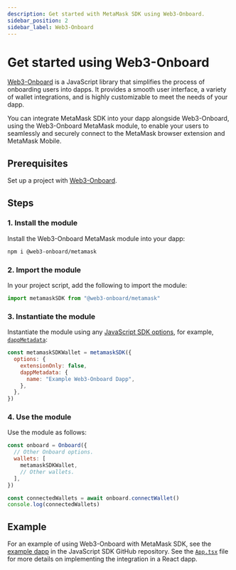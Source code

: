 ```yaml
---
description: Get started with MetaMask SDK using Web3-Onboard.
sidebar_position: 2
sidebar_label: Web3-Onboard
---
```


# Get started using Web3-Onboard

[Web3-Onboard](https://onboard.blocknative.com/) is a JavaScript library that simplifies the process
of onboarding users into dapps.
It provides a smooth user interface, a variety of wallet integrations, and is highly customizable to
meet the needs of your dapp.

You can integrate MetaMask SDK into your dapp alongside Web3-Onboard,
using the Web3-Onboard MetaMask module, to enable your users to seamlessly and securely connect to
the MetaMask browser extension and MetaMask Mobile.

## Prerequisites

Set up a project with [Web3-Onboard](https://onboard.blocknative.com/docs/getting-started/installation).

## Steps

### 1. Install the module

Install the Web3-Onboard MetaMask module into your dapp:

```bash
npm i @web3-onboard/metamask
```

### 2. Import the module

In your project script, add the following to import the module:

```javascript
import metamaskSDK from "@web3-onboard/metamask"
```

### 3. Instantiate the module

Instantiate the module using any [JavaScript SDK options](../../reference/js-options.md), for
example, [`dappMetadata`](../../reference/js-options.md#dappmetadata):

```javascript
const metamaskSDKWallet = metamaskSDK({
  options: {
    extensionOnly: false,
    dappMetadata: {
      name: "Example Web3-Onboard Dapp",
    },
  },
})
```

### 4. Use the module

Use the module as follows:

```javascript
const onboard = Onboard({
  // Other Onboard options.
  wallets: [
    metamaskSDKWallet,
    // Other wallets.
  ],
})

const connectedWallets = await onboard.connectWallet()
console.log(connectedWallets)
```

## Example

For an example of using Web3-Onboard with MetaMask SDK, see the
[example dapp](https://github.com/MetaMask/metamask-sdk/tree/main/packages/examples/with-web3onboard)
in the JavaScript SDK GitHub repository.
See the [`App.tsx`](https://github.com/MetaMask/metamask-sdk/blob/main/packages/examples/with-web3onboard/src/App.tsx)
file for more details on implementing the integration in a React dapp.
